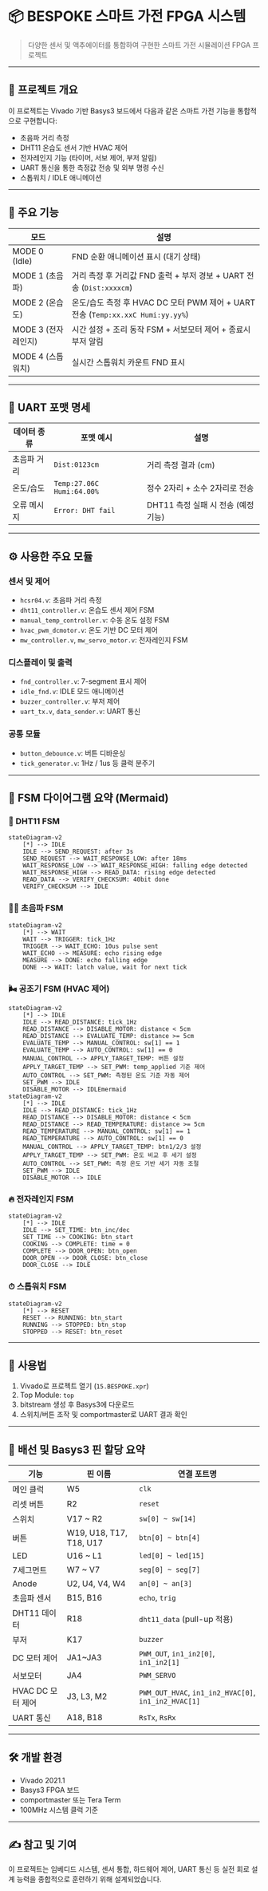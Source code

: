 # 📦 BESPOKE 스마트 가전 FPGA 시스템

> 다양한 센서 및 액추에이터를 통합하여 구현한 스마트 가전 시뮬레이션 FPGA 프로젝트

---

## 📌 프로젝트 개요

이 프로젝트는 Vivado 기반 Basys3 보드에서 다음과 같은 스마트 가전 기능을 통합적으로 구현합니다:

* 초음파 거리 측정
* DHT11 온습도 센서 기반 HVAC 제어
* 전자레인지 기능 (타이머, 서보 제어, 부저 알림)
* UART 통신을 통한 측정값 전송 및 외부 명령 수신
* 스톱워치 / IDLE 애니메이션

---

## 🎯 주요 기능

| 모드             | 설명                                                                 |
| -------------- | ------------------------------------------------------------------ |
| MODE 0 (Idle)  | FND 순환 애니메이션 표시 (대기 상태)                                            |
| MODE 1 (초음파)   | 거리 측정 후 거리값 FND 출력 + 부저 경보 + UART 전송 (`Dist:xxxxcm`)               |
| MODE 2 (온습도)   | 온도/습도 측정 후 HVAC DC 모터 PWM 제어 + UART 전송 (`Temp:xx.xxC Humi:yy.yy%`) |
| MODE 3 (전자레인지) | 시간 설정 + 조리 동작 FSM + 서보모터 제어 + 종료시 부저 알림                            |
| MODE 4 (스톱워치)  | 실시간 스톱워치 카운트 FND 표시                                                |

---

## 📡 UART 포맷 명세

| 데이터 종류 | 포맷 예시                     | 설명                       |
| ------ | ------------------------- | ------------------------ |
| 초음파 거리 | `Dist:0123cm`             | 거리 측정 결과 (cm)            |
| 온도/습도  | `Temp:27.06C Humi:64.00%` | 정수 2자리 + 소수 2자리로 전송      |
| 오류 메시지 | `Error: DHT fail`         | DHT11 측정 실패 시 전송 (예정 기능) |

---

## ⚙️ 사용한 주요 모듈

### 센서 및 제어

* `hcsr04.v`: 초음파 거리 측정
* `dht11_controller.v`: 온습도 센서 제어 FSM
* `manual_temp_controller.v`: 수동 온도 설정 FSM
* `hvac_pwm_dcmotor.v`: 온도 기반 DC 모터 제어
* `mw_controller.v`, `mw_servo_motor.v`: 전자레인지 FSM

### 디스플레이 및 출력

* `fnd_controller.v`: 7-segment 표시 제어
* `idle_fnd.v`: IDLE 모드 애니메이션
* `buzzer_controller.v`: 부저 제어
* `uart_tx.v`, `data_sender.v`: UART 통신

### 공통 모듈

* `button_debounce.v`: 버튼 디바운싱
* `tick_generator.v`: 1Hz / 1us 등 클럭 분주기

---

## 🔁 FSM 다이어그램 요약 (Mermaid)

### 🧠 DHT11 FSM

```mermaid
stateDiagram-v2
    [*] --> IDLE
    IDLE --> SEND_REQUEST: after 3s
    SEND_REQUEST --> WAIT_RESPONSE_LOW: after 18ms
    WAIT_RESPONSE_LOW --> WAIT_RESPONSE_HIGH: falling edge detected
    WAIT_RESPONSE_HIGH --> READ_DATA: rising edge detected
    READ_DATA --> VERIFY_CHECKSUM: 40bit done
    VERIFY_CHECKSUM --> IDLE
```

### 🚶‍♂️ 초음파 FSM

```mermaid
stateDiagram-v2
    [*] --> WAIT
    WAIT --> TRIGGER: tick_1Hz
    TRIGGER --> WAIT_ECHO: 10us pulse sent
    WAIT_ECHO --> MEASURE: echo rising edge
    MEASURE --> DONE: echo falling edge
    DONE --> WAIT: latch value, wait for next tick
```

### 🌬️ 공조기 FSM (HVAC 제어)

```mermaid
stateDiagram-v2
    [*] --> IDLE
    IDLE --> READ_DISTANCE: tick_1Hz
    READ_DISTANCE --> DISABLE_MOTOR: distance < 5cm
    READ_DISTANCE --> EVALUATE_TEMP: distance >= 5cm
    EVALUATE_TEMP --> MANUAL_CONTROL: sw[1] == 1
    EVALUATE_TEMP --> AUTO_CONTROL: sw[1] == 0
    MANUAL_CONTROL --> APPLY_TARGET_TEMP: 버튼 설정
    APPLY_TARGET_TEMP --> SET_PWM: temp_applied 기준 제어
    AUTO_CONTROL --> SET_PWM: 측정된 온도 기준 자동 제어
    SET_PWM --> IDLE
    DISABLE_MOTOR --> IDLEmermaid
stateDiagram-v2
    [*] --> IDLE
    IDLE --> READ_DISTANCE: tick_1Hz
    READ_DISTANCE --> DISABLE_MOTOR: distance < 5cm
    READ_DISTANCE --> READ_TEMPERATURE: distance >= 5cm
    READ_TEMPERATURE --> MANUAL_CONTROL: sw[1] == 1
    READ_TEMPERATURE --> AUTO_CONTROL: sw[1] == 0
    MANUAL_CONTROL --> APPLY_TARGET_TEMP: btn1/2/3 설정
    APPLY_TARGET_TEMP --> SET_PWM: 온도 비교 후 세기 설정
    AUTO_CONTROL --> SET_PWM: 측정 온도 기반 세기 자동 조절
    SET_PWM --> IDLE
    DISABLE_MOTOR --> IDLE
```

### 🔥 전자레인지 FSM

```mermaid
stateDiagram-v2
    [*] --> IDLE
    IDLE --> SET_TIME: btn_inc/dec
    SET_TIME --> COOKING: btn_start
    COOKING --> COMPLETE: time = 0
    COMPLETE --> DOOR_OPEN: btn_open
    DOOR_OPEN --> DOOR_CLOSE: btn_close
    DOOR_CLOSE --> IDLE
```

### ⏱ 스톱워치 FSM

```mermaid
stateDiagram-v2
    [*] --> RESET
    RESET --> RUNNING: btn_start
    RUNNING --> STOPPED: btn_stop
    STOPPED --> RESET: btn_reset
```

---

## 💬 사용법

1. Vivado로 프로젝트 열기 (`15.BESPOKE.xpr`)
2. Top Module: `top`
3. bitstream 생성 후 Basys3에 다운로드
4. 스위치/버튼 조작 및 comportmaster로 UART 결과 확인

---

## 🔌 배선 및 Basys3 핀 할당 요약

| 기능            | 핀 이름                    | 연결 포트명                                               |
| ------------- | ----------------------- | ---------------------------------------------------- |
| 메인 클럭         | W5                      | `clk`                                                |
| 리셋 버튼         | R2                      | `reset`                                              |
| 스위치           | V17 \~ R2               | `sw[0] ~ sw[14]`                                     |
| 버튼            | W19, U18, T17, T18, U17 | `btn[0] ~ btn[4]`                                    |
| LED           | U16 \~ L1               | `led[0] ~ led[15]`                                   |
| 7세그먼트         | W7 \~ V7                | `seg[0] ~ seg[7]`                                    |
| Anode         | U2, U4, V4, W4          | `an[0] ~ an[3]`                                      |
| 초음파 센서        | B15, B16                | `echo`, `trig`                                       |
| DHT11 데이터     | R18                     | `dht11_data` (pull-up 적용)                            |
| 부저            | K17                     | `buzzer`                                             |
| DC 모터 제어      | JA1\~JA3                | `PWM_OUT`, `in1_in2[0]`, `in1_in2[1]`                |
| 서보모터          | JA4                     | `PWM_SERVO`                                          |
| HVAC DC 모터 제어 | J3, L3, M2              | `PWM_OUT_HVAC`, `in1_in2_HVAC[0]`, `in1_in2_HVAC[1]` |
| UART 통신       | A18, B18                | `RsTx`, `RsRx`                                       |

---

## 🛠 개발 환경

* Vivado 2021.1
* Basys3 FPGA 보드
* comportmaster 또는 Tera Term
* 100MHz 시스템 클럭 기준

---

## ✍️ 참고 및 기여

이 프로젝트는 임베디드 시스템, 센서 통합, 하드웨어 제어, UART 통신 등 실전 회로 설계 능력을 종합적으로 훈련하기 위해 설계되었습니다.
